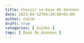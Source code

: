 ```yaml
---
title: Choisir sa base de données
date: 2023-04-12T04:20:00+01:00
author: nazim
draft: true
categories: [ Guides ]
tags: [ Base de données ]
---
```

